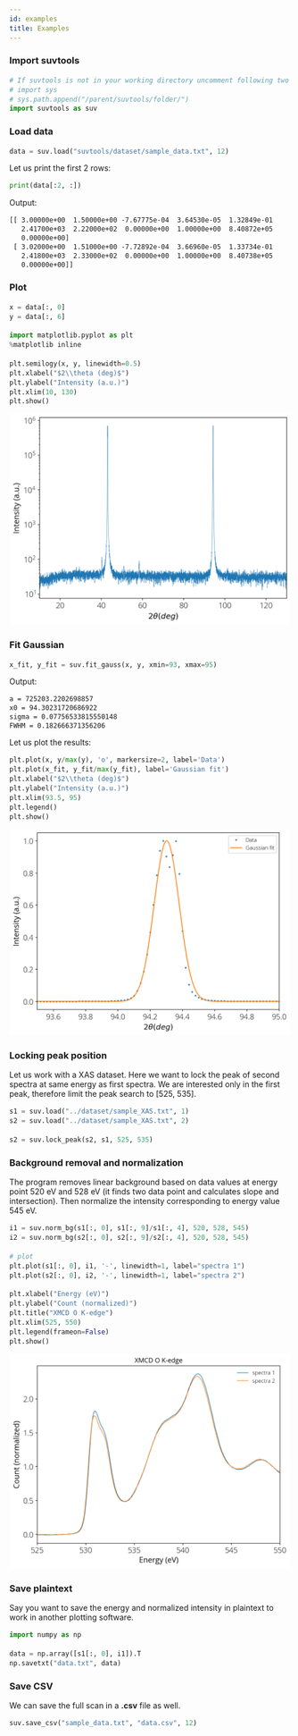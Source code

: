 ```yaml
---
id: examples
title: Examples
---
```

### Import suvtools 
```python
# If suvtools is not in your working directory uncomment following two lines
# import sys
# sys.path.append("/parent/suvtools/folder/")
import suvtools as suv
```

### Load data
```python
data = suv.load("suvtools/dataset/sample_data.txt", 12)
```

Let us print the first 2 rows: 
```python
print(data[:2, :])
```
Output:
```
[[ 3.00000e+00  1.50000e+00 -7.67775e-04  3.64530e-05  1.32849e-01
   2.41700e+03  2.22000e+02  0.00000e+00  1.00000e+00  8.40872e+05
   0.00000e+00]
 [ 3.02000e+00  1.51000e+00 -7.72892e-04  3.66960e-05  1.33734e-01
   2.41800e+03  2.33000e+02  0.00000e+00  1.00000e+00  8.40738e+05
   0.00000e+00]]
```

### Plot 
```python
x = data[:, 0]
y = data[:, 6]

import matplotlib.pyplot as plt
%matplotlib inline

plt.semilogy(x, y, linewidth=0.5)
plt.xlabel("$2\\theta (deg)$") 
plt.ylabel("Intensity (a.u.)")
plt.xlim(10, 130)
plt.show()
```
![Plot 1](../static/img/output-01.png)

### Fit Gaussian
```python
x_fit, y_fit = suv.fit_gauss(x, y, xmin=93, xmax=95)
```

Output:
```
a = 725203.2202698857 
x0 = 94.30231720686922 
sigma = 0.07756533815550148 
FWHM = 0.182666371356206
```

Let us plot the results: 
```python
plt.plot(x, y/max(y), 'o', markersize=2, label='Data')
plt.plot(x_fit, y_fit/max(y_fit), label='Gaussian fit')
plt.xlabel("$2\\theta (deg)$") 
plt.ylabel("Intensity (a.u.)")
plt.xlim(93.5, 95)
plt.legend()
plt.show()
```

![Plot 2](../static/img/output-02.png)

### Locking peak position 
Let us work with a XAS dataset. Here we want to lock the peak of second spectra 
at same energy as first spectra. We are interested only in the first peak, 
therefore limit the peak search to [525, 535]. 

```python
s1 = suv.load("../dataset/sample_XAS.txt", 1)
s2 = suv.load("../dataset/sample_XAS.txt", 2)

s2 = suv.lock_peak(s2, s1, 525, 535)
```

### Background removal and normalization

The program removes linear background based on data values at energy point 520 
eV and 528 eV (it finds two data point and calculates slope and intersection).
Then normalize the intensity corresponding to energy value 545 eV. 

```python
i1 = suv.norm_bg(s1[:, 0], s1[:, 9]/s1[:, 4], 520, 528, 545)
i2 = suv.norm_bg(s2[:, 0], s2[:, 9]/s2[:, 4], 520, 528, 545)

# plot
plt.plot(s1[:, 0], i1, '-', linewidth=1, label="spectra 1")
plt.plot(s2[:, 0], i2, '-', linewidth=1, label="spectra 2")

plt.xlabel("Energy (eV)")
plt.ylabel("Count (normalized)")
plt.title("XMCD O K-edge")
plt.xlim(525, 550)
plt.legend(frameon=False)
plt.show()
```

![Plot 3](../static/img/output-03.png)

### Save plaintext 

Say you want to save the energy and normalized intensity in plaintext to work 
in another plotting software.
```python
import numpy as np

data = np.array([s1[:, 0], i1]).T
np.savetxt("data.txt", data)
```

### Save CSV
We can save the full scan in a **.csv** file as well. 
```python
suv.save_csv("sample_data.txt", "data.csv", 12)
```